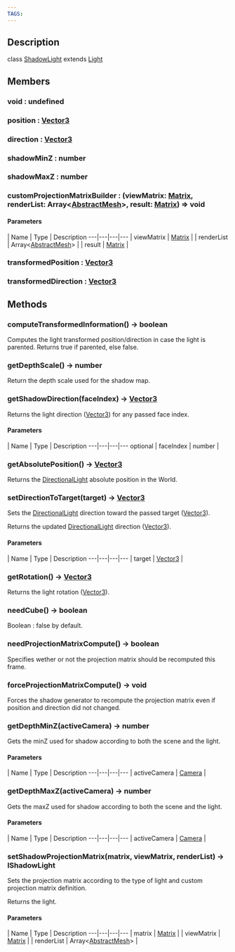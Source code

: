 ```yaml
---
TAGS:
---
```

## Description

class [ShadowLight](/classes/3.1/ShadowLight) extends [Light](/classes/3.1/Light)



## Members

### void : undefined


### position : [Vector3](/classes/3.1/Vector3)


### direction : [Vector3](/classes/3.1/Vector3)


### shadowMinZ : number


### shadowMaxZ : number


### customProjectionMatrixBuilder : (viewMatrix: [Matrix](/classes/3.1/Matrix), renderList: Array&lt;[AbstractMesh](/classes/3.1/AbstractMesh)&gt;, result: [Matrix](/classes/3.1/Matrix)) =&gt; void



#### Parameters
 | Name | Type | Description
---|---|---|---
 | viewMatrix | [Matrix](/classes/3.1/Matrix) | 
 | renderList | Array&lt;[AbstractMesh](/classes/3.1/AbstractMesh)&gt; | 
 | result | [Matrix](/classes/3.1/Matrix) | 
### transformedPosition : [Vector3](/classes/3.1/Vector3)


### transformedDirection : [Vector3](/classes/3.1/Vector3)


## Methods

### computeTransformedInformation() &rarr; boolean

Computes the light transformed position/direction in case the light is parented. Returns true if parented, else false.
### getDepthScale() &rarr; number

Return the depth scale used for the shadow map.
### getShadowDirection(faceIndex) &rarr; [Vector3](/classes/3.1/Vector3)

Returns the light direction ([Vector3](/classes/3.1/Vector3)) for any passed face index.

#### Parameters
 | Name | Type | Description
---|---|---|---
optional | faceIndex | number | 

### getAbsolutePosition() &rarr; [Vector3](/classes/3.1/Vector3)

Returns the [DirectionalLight](/classes/3.1/DirectionalLight) absolute position in the World.
### setDirectionToTarget(target) &rarr; [Vector3](/classes/3.1/Vector3)

Sets the [DirectionalLight](/classes/3.1/DirectionalLight) direction toward the passed target ([Vector3](/classes/3.1/Vector3)).

Returns the updated [DirectionalLight](/classes/3.1/DirectionalLight) direction ([Vector3](/classes/3.1/Vector3)).

#### Parameters
 | Name | Type | Description
---|---|---|---
 | target | [Vector3](/classes/3.1/Vector3) | 

### getRotation() &rarr; [Vector3](/classes/3.1/Vector3)

Returns the light rotation ([Vector3](/classes/3.1/Vector3)).
### needCube() &rarr; boolean

Boolean : false by default.
### needProjectionMatrixCompute() &rarr; boolean

Specifies wether or not the projection matrix should be recomputed this frame.
### forceProjectionMatrixCompute() &rarr; void

Forces the shadow generator to recompute the projection matrix even if position and direction did not changed.
### getDepthMinZ(activeCamera) &rarr; number

Gets the minZ used for shadow according to both the scene and the light.

#### Parameters
 | Name | Type | Description
---|---|---|---
 | activeCamera | [Camera](/classes/3.1/Camera) | 

### getDepthMaxZ(activeCamera) &rarr; number

Gets the maxZ used for shadow according to both the scene and the light.

#### Parameters
 | Name | Type | Description
---|---|---|---
 | activeCamera | [Camera](/classes/3.1/Camera) | 

### setShadowProjectionMatrix(matrix, viewMatrix, renderList) &rarr; IShadowLight

Sets the projection matrix according to the type of light and custom projection matrix definition.

Returns the light.

#### Parameters
 | Name | Type | Description
---|---|---|---
 | matrix | [Matrix](/classes/3.1/Matrix) | 
 | viewMatrix | [Matrix](/classes/3.1/Matrix) | 
 | renderList | Array&lt;[AbstractMesh](/classes/3.1/AbstractMesh)&gt; | 
